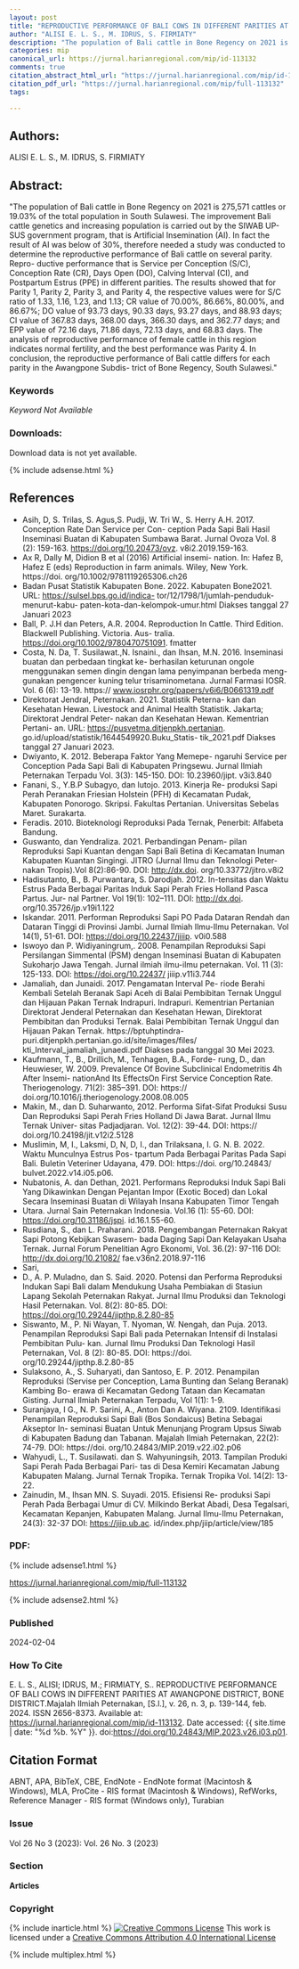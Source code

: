 ```yaml
---
layout: post
title: "REPRODUCTIVE PERFORMANCE OF BALI COWS IN DIFFERENT PARITIES AT AWANGPONE DISTRICT, BONE DISTRICT"
author: "ALISI E. L. S., M. IDRUS, S. FIRMIATY"
description: "The population of Bali cattle in Bone Regency on 2021 is 275571 cattles or 1903 of the total population in South Sulawesi The improvement Bali cattle genetics and in"
categories: mip
canonical_url: https://jurnal.harianregional.com/mip/id-113132
comments: true
citation_abstract_html_url: "https://jurnal.harianregional.com/mip/id-113132"
citation_pdf_url: "https://jurnal.harianregional.com/mip/full-113132"
tags:

---
```


## Authors:
ALISI E. L. S., M. IDRUS, S. FIRMIATY

## Abstract:
"The population of Bali cattle in Bone Regency on 2021 is 275,571 cattles or 19.03% of the total population in South Sulawesi. The improvement Bali cattle genetics and increasing population is carried out by the SIWAB UP- SUS government program, that is Artificial Insemination (AI). In fact the result of AI was below of 30%, therefore needed a study was conducted to determine the reproductive performance of Bali cattle on several parity. Repro- ductive performance that is Service per Conception (S/C), Conception Rate (CR), Days Open (DO), Calving Interval (CI), and Postpartum Estrus (PPE) in different parities. The results showed that for Parity 1, Parity 2, Parity 3, and Parity 4, the respective values were for S/C ratio of 1.33, 1.16, 1.23, and 1.13; CR value of 70.00%, 86.66%, 80.00%, and 86.67%; DO value of 93.73 days, 90.33 days, 93.27 days, and 88.93 days; CI value of 367.83 days, 368.00 days, 366.30 days, and 362.77 days; and EPP value of 72.16 days, 71.86 days, 72.13 days, and 68.83 days. The analysis of reproductive performance of female cattle in this region indicates normal fertility, and the best performance was Parity 4. In conclusion, the reproductive performance of Bali cattle differs for each parity in the Awangpone Subdis- trict of Bone Regency, South Sulawesi."

### Keywords
*Keyword Not Available*

### Downloads:
Download data is not yet available.

{% include adsense.html %}
## References
- Asih, D, S. Trilas, S. Agus,S. Pudji, W. Tri W., S. Herry A.H. 2017. Conception Rate Dan Service per Con- ception Pada Sapi Bali Hasil Inseminasi Buatan di Kabupaten Sumbawa Barat. Jurnal Ovoza Vol. 8 (2): 159-163. https://doi.org/10.20473/ovz. v8i2.2019.159-163.
- Ax R, Dally M, Didion B et al (2016) Artificial insemi- nation. In: Hafez B, Hafez E (eds) Reproduction in farm animals. Wiley, New York. https://doi. org/10.1002/9781119265306.ch26
- Badan Pusat Statistik Kabupaten Bone. 2022. Kabupaten Bone2021. URL: https://sulsel.bps.go.id/indica- tor/12/1798/1/jumlah-penduduk-menurut-kabu- paten-kota-dan-kelompok-umur.html Diakses tanggal 27 Januari 2023
- Ball, P. J.H dan Peters, A.R. 2004. Reproduction In Cattle. Third Edition. Blackwell Publishing. Victoria. Aus- tralia. https://doi.org/10.1002/9780470751091. fmatter
- Costa, N. Da, T. Susilawat.,N. Isnaini., dan Ihsan, M.N. 2016. Inseminasi buatan dan perbedaan tingkat ke- berhasilan keturunan ongole menggunakan semen dingin dengan lama penyimpanan berbeda meng- gunakan pengencer kuning telur trisaminometana. Jurnal Farmasi IOSR. Vol. 6 (6): 13-19. https:// www.iosrphr.org/papers/v6i6/B0661319.pdf
- Direktorat Jendral, Peternakan. 2021. Statistik Peterna- kan dan Kesehatan Hewan. Livestock and Animal Health Statistik. Jakarta; Direktorat Jendral Peter- nakan dan Kesehatan Hewan. Kementrian Pertani- an. URL: https://pusvetma.ditjenpkh.pertanian. go.id/upload/statistik/1644549920.Buku_Statis- tik_2021.pdf Diakses tanggal 27 Januari 2023.
- Dwiyanto, K. 2012. Beberapa Faktor Yang Memepe- ngaruhi Service per Conception Pada Sapi Bali di Kabupaten Pringsewu. Jurnal Ilmiah Peternakan Terpadu Vol. 3(3): 145-150. DOI: 10.23960/jipt. v3i3.840
- Fanani, S., Y.B.P Subagyo, dan lutojo. 2013. Kinerja Re- produksi Sapi Perah Peranakan Friesian Holstein (PFH) di Kecamatan Pudak, Kabupaten Ponorogo. Skripsi. Fakultas Pertanian. Universitas Sebelas Maret. Surakarta.
- Feradis. 2010. Bioteknologi Reproduksi Pada Ternak, Penerbit: Alfabeta Bandung.
- Guswanto, dan Yendraliza. 2021. Perbandingan Penam- pilan Reproduksi Sapi Kuantan dengan Sapi Bali Betina di Kecamatan Inuman Kabupaten Kuantan Singingi. JITRO (Jurnal Ilmu dan Teknologi Peter- nakan Tropis).Vol 8(2):86-90. DOI: http://dx.doi. org/10.33772/jitro.v8i2
- Hadisutanto, B., B. Purwantara, S. Darodjah. 2012. In-tensitas dan Waktu Estrus Pada Berbagai Paritas Induk Sapi Perah Fries Holland Pasca Partus. Jur- nal Partner. Vol 19(1): 102–111. DOI: http://dx.doi. org/10.35726/jp.v19i1.122
- Iskandar. 2011. Performan Reproduksi Sapi PO Pada Dataran Rendah dan Dataran Tinggi di Provinsi Jambi. Jurnal Ilmiah Ilmu-Ilmu Peternakan. Vol 14(1), 51-61. DOI: https://doi.org/10.22437/jiiip. v0i0.588
- Iswoyo dan P. Widiyaningrum,. 2008. Penampilan Reproduksi Sapi Persilangan Simmental (PSM) dengan Inseminasi Buatan di Kabupaten Sukoharjo Jawa Tengah. Jurnal ilmiah ilmu-ilmu peternakan. Vol. 11 (3): 125-133. DOI: https://doi.org/10.22437/ jiiip.v11i3.744
- Jamaliah, dan Junaidi. 2017. Pengamatan Interval Pe- riode Berahi Kembali Setelah Beranak Sapi Aceh di Balai Pembibitan Ternak Unggul dan Hijauan Pakan Ternak Indrapuri. Indrapuri. Kementrian Pertanian Direktorat Jenderal Peternakan dan Kesehatan Hewan, Direktorat Pembibitan dan Produksi Ternak. Balai Pembibitan Ternak Unggul dan Hijauan Pakan Ternak. https://bptuhptindra- puri.ditjenpkh.pertanian.go.id/site/images/files/ kti_Interval_jamaliah_junaedi.pdf Diakses pada tanggal 30 Mei 2023.
- Kaufmann, T., B., Drillich, M., Tenhagen, B.A., Forde- rung, D., dan Heuwieser, W. 2009. Prevalence Of Bovine Subclinical Endometritis 4h After Insemi- nationAnd Its EffectsOn First Service Conception Rate. Theriogenology. 71(2): 385–391. DOI: https:// doi.org/10.1016/j.theriogenology.2008.08.005
- Makin, M., dan D. Suharwanto, 2012. Performa Sifat-Sifat Produksi Susu Dan Reproduksi Sapi Perah Fries Holland Di Jawa Barat. Jurnal Ilmu Ternak Univer- sitas Padjadjaran. Vol. 12(2): 39-44. DOI: https:// doi.org/10.24198/jit.v12i2.5128
- Muslimin, M, I., Laksmi, D, N, D, I., dan Trilaksana, I. G. N. B. 2022. Waktu Munculnya Estrus Pos- tpartum Pada Berbagai Paritas Pada Sapi Bali. Buletin Veteriner Udayana, 479. DOI: https://doi. org/10.24843/ bulvet.2022.v14.i05.p06.
- Nubatonis, A. dan Dethan, 2021. Performans Reproduksi Induk Sapi Bali Yang Dikawinkan Dengan Pejantan Impor (Exotic Boced) dan Lokal Secara Inseminasi Buatan di Wilayah Insana Kabupaten Timor Tengah
- Utara. Jurnal Sain Peternakan Indonesia. Vol.16 (1): 55-60. DOI: https://doi.org/10.31186/jspi. id.16.1.55-60.
- Rusdiana, S., dan L. Praharani. 2018. Pengembangan Peternakan Rakyat Sapi Potong Kebijkan Swasem- bada Daging Sapi Dan Kelayakan Usaha Ternak. Jurnal Forum Penelitian Agro Ekonomi, Vol. 36.(2): 97-116 DOI: http://dx.doi.org/10.21082/ fae.v36n2.2018.97-116
- Sari,
- D., A. P. Muladno, dan S. Said. 2020. Potensi dan Performa Reproduksi Indukan Sapi Bali dalam Mendukung Usaha Pembiakan di Stasiun Lapang Sekolah Peternakan Rakyat. Jurnal Ilmu Produksi dan Teknologi Hasil Peternakan. Vol. 8(2): 80-85. DOI: https://doi.org/10.29244/jipthp.8.2.80-85
- Siswanto, M., P. Ni Wayan, T. Nyoman, W. Nengah, dan Puja. 2013. Penampilan Reproduksi Sapi Bali pada Peternakan Intensif di Instalasi Pembibitan Pulu- kan. Jurnal Ilmu Produksi Dan Teknologi Hasil Peternakan, Vol. 8 (2): 80-85. DOI: https://doi. org/10.29244/jipthp.8.2.80-85
- Sulaksono, A., S. Suharyati, dan Santoso, E. P. 2012. Penampilan Reproduksi (Servise per Conception, Lama Bunting dan Selang Beranak) Kambing Bo- erawa di Kecamatan Gedong Tataan dan Kecamatan Gisting. Jurnal Ilmiah Peternakan Terpadu, Vol 1(1): 1-9.
- Suranjaya, I G., N. P. Sarini, A., Anton Dan A. Wiyana. 2109. Identifikasi Penampilan Reproduksi Sapi Bali (Bos Sondaicus) Betina Sebagai Akseptor In- seminasi Buatan Untuk Menunjang Program Upsus Siwab di Kabupaten Badung dan Tabanan. Majalah Ilmiah Peternakan, 22(2): 74-79. DOI: https://doi. org/10.24843/MIP.2019.v22.i02.p06
- Wahyudi, L., T. Susilawati. dan S. Wahyuningsih, 2013. Tampilan Produki Sapi Perah Pada Berbagai Pari- tas di Desa Kemiri Kecamatan Jabung Kabupaten Malang. Jurnal Ternak Tropika. Ternak Tropika Vol. 14(2): 13-22.
- Zainudin, M., Ihsan MN. S. Suyadi. 2015. Efisiensi Re- produksi Sapi Perah Pada Berbagai Umur di CV. Milkindo Berkat Abadi, Desa Tegalsari, Kecamatan Kepanjen, Kabupaten Malang. Jurnal Ilmu-Ilmu Peternakan, 24(3): 32-37 DOI: https://jiip.ub.ac. id/index.php/jiip/article/view/185

### PDF:

{% include adsense1.html %}

<https://jurnal.harianregional.com/mip/full-113132>

{% include adsense2.html %}

### Published
2024-02-04

### How To Cite
E. L. S., ALISI; IDRUS, M.; FIRMIATY, S..  REPRODUCTIVE PERFORMANCE OF BALI COWS IN DIFFERENT PARITIES AT AWANGPONE DISTRICT, BONE DISTRICT.Majalah Ilmiah Peternakan, [S.l.], v. 26, n. 3, p. 139-144, feb. 2024. ISSN 2656-8373. Available at: <https://jurnal.harianregional.com/mip/id-113132>. Date accessed: {{ site.time | date: "%d %b. %Y" }}. doi:https://doi.org/10.24843/MIP.2023.v26.i03.p01.

## Citation Format
ABNT, APA, BibTeX, CBE, EndNote - EndNote format (Macintosh & Windows), MLA, ProCite - RIS format (Macintosh & Windows), RefWorks, Reference Manager - RIS format (Windows only), Turabian

### Issue
Vol 26 No 3 (2023): Vol. 26 No. 3 (2023)

### Section 
**Articles**

### Copyright 
{% include inarticle.html %}
<a href="http://creativecommons.org/licenses/by/4.0/" rel="license"><img src="https://i.creativecommons.org/l/by/4.0/88x31.png" alt="Creative Commons License" /></a>
This work is licensed under a <a href="http://creativecommons.org/licenses/by/4.0/" rel="nofollow">Creative Commons Attribution 4.0 International License</a>

{% include multiplex.html %}
